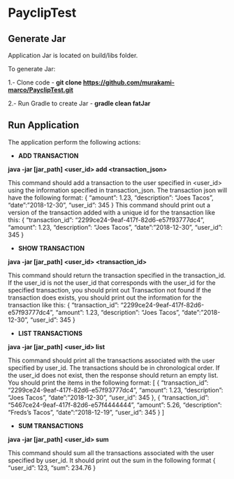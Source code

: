 # PayclipTest

## Generate Jar

Application Jar is located on build/libs folder.

To generate Jar:

1.- Clone code - **git clone https://github.com/murakami-marco/PayclipTest.git**

2.- Run Gradle to create Jar - **gradle clean fatJar**

## Run Application

The application perform the following actions:

* **ADD TRANSACTION**

**java -jar [jar_path] <user_id> add <transaction_json>**

This command should add a transaction to the user specified in <user_id> using the information specified in transaction_json.  The transaction json will have the following format:
{ “amount”: 1.23, “description”: “Joes Tacos”, “date”:”2018-12-30”, “user_id”: 345 }
This command should print out a version of the transaction added with a unique id for the transaction like this:
{ “transaction_id”: “2299ce24-9eaf-417f-82d6-e57f93777dc4”, “amount”: 1.23, “description”: “Joes Tacos”, “date”:”2018-12-30”, “user_id”: 345 }

* **SHOW TRANSACTION**

**java -jar [jar_path] <user_id> <transaction_id>**

This command should return the transaction specified in the transaction_id. If the user_id is not the user_id that corresponds with the user_id for the specified transaction,  you should print out
Transaction not found
 If the transaction does exists, you should print out the information for the transaction like this:
{ “transaction_id”: “2299ce24-9eaf-417f-82d6-e57f93777dc4”, “amount”: 1.23, “description”: “Joes Tacos”, “date”:”2018-12-30”, “user_id”: 345 }

* **LIST TRANSACTIONS**

**java -jar [jar_path] <user_id> list**

This command should print  all the transactions associated with the user specified by user_id. The transactions should be in chronological order. If the user_id does not exist, then the response should return an empty list. You should print the items in the following format:
[
{ “transaction_id”: “2299ce24-9eaf-417f-82d6-e57f93777dc4”, “amount”: 1.23, “description”: “Joes Tacos”, “date”:”2018-12-30”, “user_id”: 345 },
{ “transaction_id”: “5467ce24-9eaf-417f-82d6-e57f4444444”, “amount”: 5.26, “description”: “Freds’s Tacos”, “date”:”2018-12-19”, “user_id”: 345 }
]

* **SUM TRANSACTIONS**

**java -jar [jar_path] <user_id> sum**

This command should sum all the transactions associated with the user specified by user_id. It should print out the sum in the following format
{ “user_id”: 123, “sum”: 234.76 }

